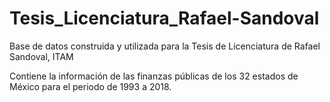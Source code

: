 # Tesis_Licenciatura_Rafael-Sandoval
Base de datos construida y utilizada para la Tesis de Licenciatura de Rafael Sandoval, ITAM

Contiene la información de las finanzas públicas de los 32 estados de México para el periodo de 1993 a 2018.




